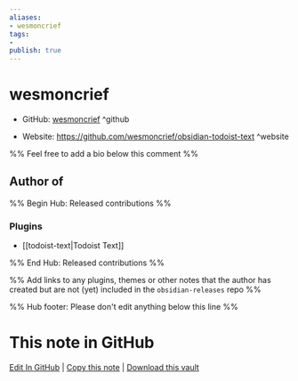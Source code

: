 ```yaml
---
aliases:
- wesmoncrief
tags:
- 
publish: true
---
```


# wesmoncrief

- GitHub: [wesmoncrief](https://github.com/wesmoncrief/) ^github
<!-- - Discord: `@` ^discord-->
- Website: <https://github.com/wesmoncrief/obsidian-todoist-text> ^website
<!-- - [[Publish sites|Publish site]]: ^publish-->

%% Feel free to add a bio below this comment %%


## Author of

%% Begin Hub: Released contributions %%
### Plugins
- [[todoist-text|Todoist Text]]

%% End Hub: Released contributions %%

%% Add links to any plugins, themes or other notes that the author has created but are not (yet) included in the `obsidian-releases` repo %%

<!--
### Unlisted plugins

- 
-->

<!--
### Others

- 
-->

<!--
## Sponsor this author

- [[GitHub sponsors]]: [Sponsor @wesmoncrief on GitHub Sponsors](https://github.com/sponsors/wesmoncrief) ^github-sponsor
- [[Buy me a coffee]]: ^buy-me-a-coffee
- [[PayPal]]: ^paypal
- [[Patreon]]: ^patreon

-->

<!--
## Follow this author

- [[YouTube Channels|On YouTube]]: ^youtube
- Twitter: ^twitter
- ...
-->

%% Hub footer: Please don't edit anything below this line %%

# This note in GitHub

<span class="git-footer">[Edit In GitHub](https://github.dev/obsidian-community/obsidian-hub/blob/main/01%20-%20Community/People/wesmoncrief.md "git-hub-edit-note") | [Copy this note](https://raw.githubusercontent.com/obsidian-community/obsidian-hub/main/01%20-%20Community/People/wesmoncrief.md "git-hub-copy-note") | [Download this vault](https://github.com/obsidian-community/obsidian-hub/archive/refs/heads/main.zip "git-hub-download-vault") </span>
